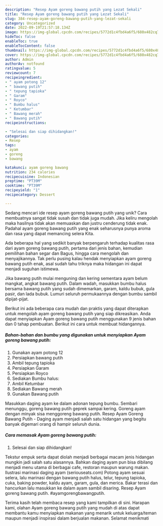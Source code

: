 ```yaml
---
description: "Resep Ayam goreng bawang putih yang Lezat Sekali"
title: "Resep Ayam goreng bawang putih yang Lezat Sekali"
slug: 384-resep-ayam-goreng-bawang-putih-yang-lezat-sekali
category: Uncategorized
date: 2022-09-19T21:57:18.134Z
image: https://img-global.cpcdn.com/recipes/5772d1c4fbd4a6f5/680x482cq70/ayam-goreng-bawang-putih-foto-resep-utama.jpg
hideToc: false
enableToc: true
enableTocContent: false
thumbnail: https://img-global.cpcdn.com/recipes/5772d1c4fbd4a6f5/680x482cq70/ayam-goreng-bawang-putih-foto-resep-utama.jpg
cover: https://img-global.cpcdn.com/recipes/5772d1c4fbd4a6f5/680x482cq70/ayam-goreng-bawang-putih-foto-resep-utama.jpg
author: Admin
authorAv: notfound
ratingvalue: 5
reviewcount: 7
recipeingredient:
- " ayam potong 12"
- " bawang putih"
- " tepung tapioka"
- " Garam"
- " Royco"
- " Bumbu halus"
- " Ketumbar"
- " Bawang merah"
- " Bawang putih"
recipeinstructions:

- "Selesai dan siap dihidangkan!"
categories:
- Resep
tags:
- ayam
- goreng
- bawang

katakunci: ayam goreng bawang 
nutrition: 234 calories
recipecuisine: Indonesian
preptime: "PT39M"
cooktime: "PT39M"
recipeyield: "1"
recipecategory: Dessert

---
```





Sedang mencari ide resep ayam goreng bawang putih yang unik? Cara membuatnya sangat tidak susah dan tidak juga mudah. Jika keliru mengolah maka hasilnya tidak akan memuaskan dan justru cenderung tidak enak. Padahal ayam goreng bawang putih yang enak seharusnya punya aroma dan rasa yang dapat memancing selera Kita.





Ada beberapa hal yang sedikit banyak berpengaruh terhadap kualitas rasa dari ayam goreng bawang putih, pertama dari jenis bahan, kemudian pemilihan bahan segar dan Bagus, hingga cara mengolah dan menyajikannya. Tak perlu pusing kalau hendak menyiapkan ayam goreng bawang putih enak,      asal sudah tahu triknya maka hidangan ini dapat menjadi suguhan istimewa.














Jika bawang putih mulai menguning dan kering sementara ayam belum mangkat, angkat bawang putih. Dalam wadah, masukkan bumbu halus bersama bawang putih yang sudah dimemarkan, garam, kaldu bubuk, gula pasir, dan lada bubuk. Lumuri seluruh permukaannya dengan bumbu sambil dipijat-pijat.






Berikut ini ada beberapa cara mudah dan praktis yang dapat diterapkan untuk mengolah ayam goreng bawang putih yang siap dikreasikan. Anda dapat menyiapkan Ayam goreng bawang putih menggunakan 9 jenis bahan dan 0 tahap pembuatan. Berikut ini cara untuk membuat hidangannya.

<!--inarticleads1-->

##### Bahan-bahan dan bumbu yang digunakan untuk menyiapkan Ayam goreng bawang putih:

1. Gunakan  ayam potong 12
1. Persiapkan  bawang putih
1. Ambil  tepung tapioka
1. Persiapkan  Garam
1. Persiapkan  Royco
1. Sediakan  Bumbu halus:
1. Ambil  Ketumbar
1. Sediakan  Bawang merah
1. Gunakan  Bawang putih


Masukkan daging ayam ke dalam adonan tepung bumbu. Sembari menunggu, goreng bawang putih geprek sampai kering. Goreng ayam dengan minyak sisa menggoreng bawang putih. Resep Ayam Goreng Bawang Putih - Daging ayam menjadi salah satu hidangan yang begitu banyak digemari orang di hampir seluruh dunia. 

<!--inarticleads2-->

##### Cara memasak Ayam goreng bawang putih:


1. Selesai dan siap dihidangkan!

Tekstur empuk serta dapat diolah menjadi berbagai macam jenis hidangan mungkin jadi salah satu alasannya. Bahkan daging ayam pun bisa dibilang menjadi menu utama di berbagai cafe, restoran maupun warung makan. Ilustrasi marinasi daging ayam (seriouseats.com) Potong ayam sesuai selera, lalu marinasi dengan bawang putih halus, telur, tepung tapioka, cuka, baking powder, kaldu ayam, garam, gula, dan merica. Bakar terasi dan hancurkan lalu masukkan ke dalam ayam sambil disaring. Resep Ayam goreng bawang putih. #ayamgorengbawangputih. 

Terima kasih telah membaca resep yang kami tampilkan di sini. Harapan kami, olahan Ayam goreng bawang putih yang mudah di atas dapat membantu kamu menyiapkan makanan yang menarik untuk keluarga/teman maupun menjadi inspirasi dalam berjualan makanan. Selamat menikmati
